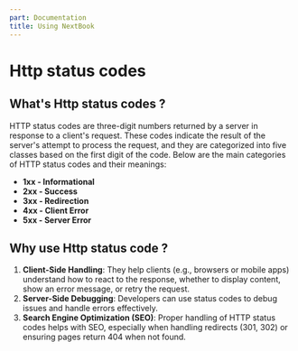 ```yaml
---
part: Documentation
title: Using NextBook
---
```


# Http status codes

## What's Http status codes ?

HTTP status codes are three-digit numbers returned by a server in response to a client's request. These codes indicate the result of the server's attempt to process the request, and they are categorized into five classes based on the first digit of the code. Below are the main categories of HTTP status codes and their meanings:
- **1xx - Informational**
- **2xx - Success**
- **3xx - Redirection**
- **4xx - Client Error**
- **5xx - Server Error**

## Why use Http status code ?
1.   **Client-Side Handling**: They help clients (e.g., browsers or mobile apps) understand how to react to the response, whether to display content, show an error message, or retry the request.
2.   **Server-Side Debugging**: Developers can use status codes to debug issues and handle errors effectively.
3.   **Search Engine Optimization (SEO)**: Proper handling of HTTP status codes helps with SEO, especially when handling redirects (301, 302) or ensuring pages return 404 when not found.